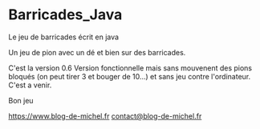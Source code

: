 # Barricades_Java
Le jeu de barricades écrit en java

Un jeu de pion avec un dé et bien sur des barricades.

C'est la version 0.6 Version fonctionnelle mais sans mouvenent des pions bloqués (on peut tirer 3 et bouger de 10...) et sans jeu contre l'ordinateur.
C'est a venir.

Bon jeu

https://www.blog-de-michel.fr
contact@blog-de-michel.fr
